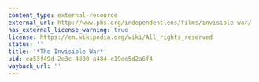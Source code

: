```yaml
---
content_type: external-resource
external_url: http://www.pbs.org/independentlens/films/invisible-war/
has_external_license_warning: true
license: https://en.wikipedia.org/wiki/All_rights_reserved
status: ''
title: '*The Invisible War*'
uid: ea53f49d-2e3c-4800-a484-e19ee5d2a6f4
wayback_url: ''
---
```

